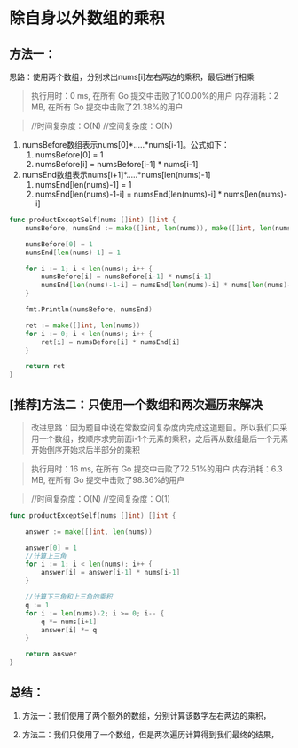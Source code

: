 # 除自身以外数组的乘积

## 方法一：

思路：使用两个数组，分别求出nums[i]左右两边的乘积，最后进行相乘

> 执行用时：0 ms, 在所有 Go 提交中击败了100.00%的用户
> 		内存消耗：2 MB, 在所有 Go 提交中击败了21.38%的用户

> //时间复杂度：O(N)
> 		//空间复杂度：O(N)

1. numsBefore数组表示nums[0]*.....*nums[i-1]。公式如下：
   1.  numsBefore[0] = 1
   2. numsBefore[i] = numsBefore[i-1] * nums[i-1]
2. numsEnd数组表示nums[i+1]*.....*nums[len(nums)-1]
   1. numsEnd[len(nums)-1] = 1
   2. numsEnd[len(nums)-1-i] = numsEnd[len(nums)-i] * nums[len(nums)-i]


```go
func productExceptSelf(nums []int) []int {
	numsBefore, numsEnd := make([]int, len(nums)), make([]int, len(nums))

	numsBefore[0] = 1
	numsEnd[len(nums)-1] = 1

	for i := 1; i < len(nums); i++ {
		numsBefore[i] = numsBefore[i-1] * nums[i-1]
		numsEnd[len(nums)-1-i] = numsEnd[len(nums)-i] * nums[len(nums)-i]
	}

	fmt.Println(numsBefore, numsEnd)

	ret := make([]int, len(nums))
	for i := 0; i < len(nums); i++ {
		ret[i] = numsBefore[i] * numsEnd[i]
	}

	return ret
}

```



## [推荐]方法二：只使用一个数组和两次遍历来解决

> 改进思路：因为题目中说在常数空间复杂度内完成这道题目。所以我们只采用一个数组，按顺序求完前面i-1个元素的乘积，之后再从数组最后一个元素开始倒序开始求后半部分的乘积

> 
> 执行用时：16 ms, 在所有 Go 提交中击败了72.51%的用户
> 内存消耗：6.3 MB, 在所有 Go 提交中击败了98.36%的用户
> 

> //时间复杂度：O(N)
> 		//空间复杂度：O(1)


```go
func productExceptSelf(nums []int) []int {

	answer := make([]int, len(nums))

	answer[0] = 1
	//计算上三角
	for i := 1; i < len(nums); i++ {
		answer[i] = answer[i-1] * nums[i-1]
	}

	//计算下三角和上三角的乘积
	q := 1
	for i := len(nums)-2; i >= 0; i-- {
		q *= nums[i+1]
		answer[i] *= q
	}

	return answer
}

```



## 总结：

1. 方法一：我们使用了两个额外的数组，分别计算该数字左右两边的乘积，

2. 方法二：我们只使用了一个数组，但是两次遍历计算得到我们最终的结果，

